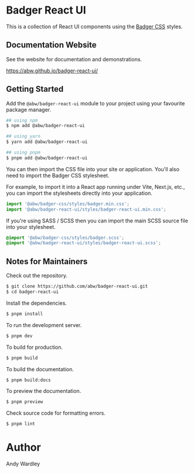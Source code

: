 # Badger React UI

This is a collection of React UI components using the
[Badger CSS](https://abw.github.io/badger-css/) styles.

## Documentation Website

See the website for documentation and demonstrations.

https://abw.github.io/badger-react-ui/

## Getting Started

Add the `@abw/badger-react-ui` module to your project using your favourite
package manager.

```bash
## using npm
$ npm add @abw/badger-react-ui

## using yarn
$ yarn add @abw/badger-react-ui

## using pnpm
$ pnpm add @abw/badger-react-ui
```

You can then import the CSS file into your site or application.
You'll also need to import the Badger CSS stylesheet.

For example, to import it into a React app running under Vite, Next.js,
etc., you can import the stylesheets directly into your application.

```js
import '@abw/badger-css/styles/badger.min.css';
import '@abw/badger-react-ui/styles/badger-react-ui.min.css';
```

If you're using SASS / SCSS then you can import the main SCSS source file
into your stylesheet.

```scss
@import '@abw/badger-css/styles/badger.scss';
@import '@abw/badger-react-ui/styles/badger-react-ui.scss';
```

## Notes for Maintainers

Check out the repository.

```bash
$ git clone https://github.com/abw/badger-react-ui.git
$ cd badger-react-ui
```

Install the dependencies.

```bash
$ pnpm install
```

To run the development server.

```bash
$ pnpm dev
```

To build for production.

```bash
$ pnpm build
```

To build the documentation.

```bash
$ pnpm build:docs
```

To preview the documentation.

```bash
$ pnpm preview
```

Check source code for formatting errors.

```bash
$ pnpm lint
```

# Author

Andy Wardley